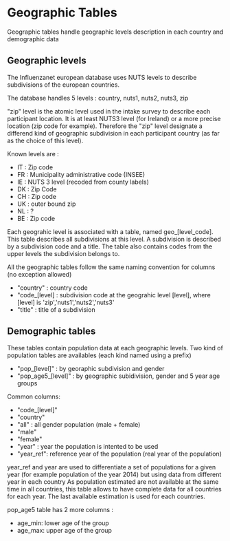 Geographic Tables
==================

Geographic tables handle geographic levels description in each country and demographic data 

Geographic levels
-----------------

The Influenzanet european database uses NUTS levels to describe subdivisions of the european countries.

The database handles 5 levels : country, nuts1, nuts2, nuts3, zip

"zip" level is the atomic level used in the intake survey to describe each participant location. It is at least NUTS3 level (for Ireland) or a more precise location (zip code for example).
Therefore the "zip" level designate a differend kind of geographic subdivision in each participant country (as far as the choice of this level).

Known levels are :
- IT : Zip code
- FR : Municipality administrative code (INSEE)
- IE : NUTS 3 level (recoded from county labels)
- DK : Zip Code
- CH : Zip code
- UK : outer bound zip 
- NL : ?
- BE : Zip code

Each geograhic level is associated with a table, named geo_[level_code]. This table describes all subdivisions at this level.
A subdivision is described by a subdivision code and a title. The table also contains codes from the upper levels the subdivision belongs to.

All the geographic tables follow the same naming convention for columns (no exception allowed)

- "country" : country code
- "code_[level] : subdivision code at the geograhic level [level], where [level] is 'zip','nuts1','nuts2','nuts3'
- "title" : title of a subdivision


Demographic tables
--------------------

These tables contain population data at each geographic levels. 
Two kind of population tables are availables (each kind named using a prefix)
 - "pop_[level]" : by georaphic subdivision and gender
 - "pop_age5_[level]" : by geographic subidivision, gender and 5  year age groups

Common columns:
 - "code_[level]"
 - "country"
 - "all" : all gender population (male + female)
 - "male"
 - "female"
 - "year" : year the population is intented to be used
 - "year_ref": reference year of the population (real year of the population)
 
year_ref and year are used to differentiate a set of populations for a given year (for example population of the year 2014) but using data from different year in each country
As population estimated are not available at the same time in all countries, this table allows to have complete data for all countries for each year.
The last available estimation is used for each countries.

pop_age5 table has 2 more columns :
- age_min: lower age of the group
- age_max: upper age of the group

